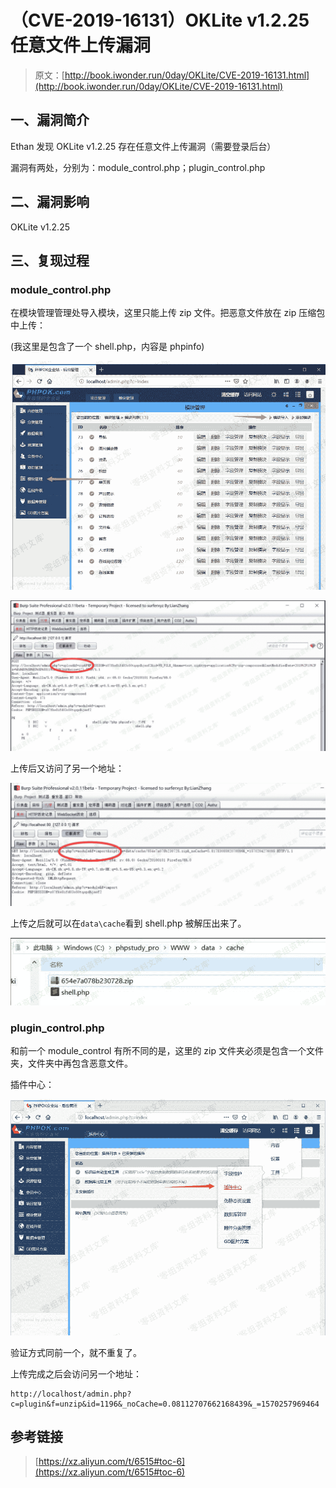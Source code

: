 # （CVE-2019-16131）OKLite v1.2.25 任意文件上传漏洞

> 原文：[http://book.iwonder.run/0day/OKLite/CVE-2019-16131.html](http://book.iwonder.run/0day/OKLite/CVE-2019-16131.html)

## 一、漏洞简介

Ethan 发现 OKLite v1.2.25 存在任意文件上传漏洞（需要登录后台）

漏洞有两处，分别为：module_control.php；plugin_control.php

## 二、漏洞影响

OKLite v1.2.25

## 三、复现过程

### module_control.php

在模块管理管理处导入模块，这里只能上传 zip 文件。把恶意文件放在 zip 压缩包中上传：

(我这里是包含了一个 shell.php，内容是 phpinfo)

![image](img/975db03bf9200db8829d839a92099f42.png)

![image](img/ed46b3c71562f40462c30f0b125576e8.png)

上传后又访问了另一个地址：

![image](img/f47080efe9d5395d1b245b617474b397.png)

上传之后就可以在`data\cache`看到 shell.php 被解压出来了。

![image](img/80594bf62bac3fa98d6062f6b5a9e07c.png)

### plugin_control.php

和前一个 module_control 有所不同的是，这里的 zip 文件夹必须是包含一个文件夹，文件夹中再包含恶意文件。

插件中心：

![image](img/7248cc99245a53d93613f7b5c7f91dc2.png)

验证方式同前一个，就不重复了。

上传完成之后会访问另一个地址：

```
http://localhost/admin.php?c=plugin&f=unzip&id=1196&_noCache=0.08112707662168439&_=1570257969464 
```

## 参考链接

> [https://xz.aliyun.com/t/6515#toc-6](https://xz.aliyun.com/t/6515#toc-6)


